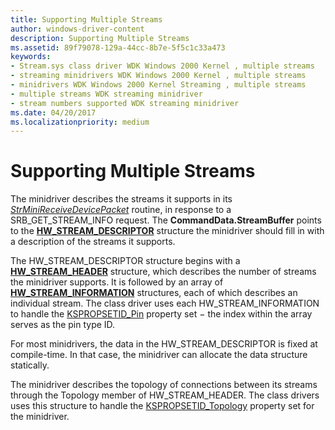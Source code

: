 ```yaml
---
title: Supporting Multiple Streams
author: windows-driver-content
description: Supporting Multiple Streams
ms.assetid: 89f79078-129a-44cc-8b7e-5f5c1c33a473
keywords:
- Stream.sys class driver WDK Windows 2000 Kernel , multiple streams
- streaming minidrivers WDK Windows 2000 Kernel , multiple streams
- minidrivers WDK Windows 2000 Kernel Streaming , multiple streams
- multiple streams WDK streaming minidriver
- stream numbers supported WDK streaming minidriver
ms.date: 04/20/2017
ms.localizationpriority: medium
---
```


# Supporting Multiple Streams





The minidriver describes the streams it supports in its [*StrMiniReceiveDevicePacket*](https://msdn.microsoft.com/library/windows/hardware/ff568463) routine, in response to a SRB\_GET\_STREAM\_INFO request. The **CommandData.StreamBuffer** points to the [**HW\_STREAM\_DESCRIPTOR**](https://msdn.microsoft.com/library/windows/hardware/ff559686) structure the minidriver should fill in with a description of the streams it supports.

The HW\_STREAM\_DESCRIPTOR structure begins with a [**HW\_STREAM\_HEADER**](https://msdn.microsoft.com/library/windows/hardware/ff559690) structure, which describes the number of streams the minidriver supports. It is followed by an array of [**HW\_STREAM\_INFORMATION**](https://msdn.microsoft.com/library/windows/hardware/ff559692) structures, each of which describes an individual stream. The class driver uses each HW\_STREAM\_INFORMATION to handle the [KSPROPSETID\_Pin](https://msdn.microsoft.com/library/windows/hardware/ff566584) property set − the index within the array serves as the pin type ID.

For most minidrivers, the data in the HW\_STREAM\_DESCRIPTOR is fixed at compile-time. In that case, the minidriver can allocate the data structure statically.

The minidriver describes the topology of connections between its streams through the Topology member of HW\_STREAM\_HEADER. The class drivers uses this structure to handle the [KSPROPSETID\_Topology](https://msdn.microsoft.com/library/windows/hardware/ff566598) property set for the minidriver.

 

 




